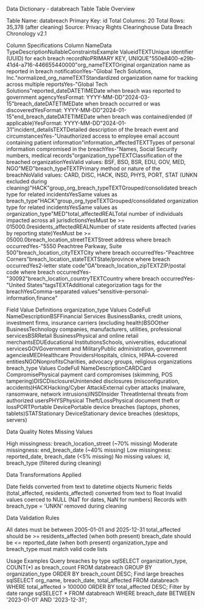 Data Dictionary - databreach Table
Table Overview

Table Name: databreach
Primary Key: id
Total Columns: 20
Total Rows: 35,378 (after cleaning)
Source: Privacy Rights Clearinghouse Data Breach Chronology v2.1


Column Specifications
Column NameData TypeDescriptionNullableConstraintsExample ValueidTEXTUnique identifier (UUID) for each breach recordNoPRIMARY KEY, UNIQUE"550e8400-e29b-41d4-a716-446655440000"org_nameTEXTOriginal organization name as reported in breach notificationYes-"Global Tech Solutions, Inc."normalized_org_nameTEXTStandardized organization name for tracking across multiple reportsYes-"Global Tech Solutions"reported_dateDATETIMEDate when breach was reported to government agencyYesFormat: YYYY-MM-DD"2024-03-15"breach_dateDATETIMEDate when breach occurred or was discoveredYesFormat: YYYY-MM-DD"2024-01-15"end_breach_dateDATETIMEDate when breach was contained/ended (if applicable)YesFormat: YYYY-MM-DD"2024-01-31"incident_detailsTEXTDetailed description of the breach event and circumstancesYes-"Unauthorized access to employee email account containing patient information"information_affectedTEXTTypes of personal information compromised in the breachYes-"Names, Social Security numbers, medical records"organization_typeTEXTClassification of the breached organizationYesValid values: BSF, BSO, BSR, EDU, GOV, MED, NGO"MED"breach_typeTEXTPrimary method or nature of the breachNoValid values: CARD, DISC, HACK, INSD, PHYS, PORT, STAT (UNKN excluded during cleaning)"HACK"group_org_breach_typeTEXTGrouped/consolidated breach type for related incidentsYesSame values as breach_type"HACK"group_org_typeTEXTGrouped/consolidated organization type for related incidentsYesSame values as organization_type"MED"total_affectedREALTotal number of individuals impacted across all jurisdictionsYesMust be >= 015000.0residents_affectedREALNumber of state residents affected (varies by reporting state)YesMust be >= 05000.0breach_location_streetTEXTStreet address where breach occurredYes-"5550 Peachtree Parkway, Suite 500"breach_location_cityTEXTCity where breach occurredYes-"Peachtree Corners"breach_location_stateTEXTState/province where breach occurredYes2-letter state code"GA"breach_location_zipTEXTZIP/postal code where breach occurredYes-"30092"breach_location_countryTEXTCountry where breach occurredYes-"United States"tagsTEXTAdditional categorization tags for the breachYesComma-separated values"sensitive-personal-information,finance"

Field Value Definitions
organization_type Values
CodeFull NameDescriptionBSFFinancial Services BusinessBanks, credit unions, investment firms, insurance carriers (excluding health)BSOOther BusinessTechnology companies, manufacturers, utilities, professional servicesBSRRetail BusinessPhysical and online retail merchantsEDUEducational InstitutionsSchools, universities, educational servicesGOVGovernment and MilitaryPublic administration, government agenciesMEDHealthcare ProvidersHospitals, clinics, HIPAA-covered entitiesNGONonprofitsCharities, advocacy groups, religious organizations
breach_type Values
CodeFull NameDescriptionCARDCard CompromisePhysical payment card compromises (skimming, POS tampering)DISCDisclosureUnintended disclosures (misconfiguration, accidents)HACKHacking/Cyber AttackExternal cyber attacks (malware, ransomware, network intrusions)INSDInsider ThreatInternal threats from authorized usersPHYSPhysical Theft/LossPhysical document theft or lossPORTPortable DevicePortable device breaches (laptops, phones, tablets)STATStationary DeviceStationary device breaches (desktops, servers)

Data Quality Notes
Missing Values

High missingness: breach_location_street (~70% missing)
Moderate missingness: end_breach_date (~40% missing)
Low missingness: reported_date, breach_date (<5% missing)
No missing values: id, breach_type (filtered during cleaning)

Data Transformations Applied

Date fields converted from text to datetime objects
Numeric fields (total_affected, residents_affected) converted from text to float
Invalid values coerced to NULL (NaT for dates, NaN for numbers)
Records with breach_type = 'UNKN' removed during cleaning

Data Validation Rules

All dates must be between 2005-01-01 and 2025-12-31
total_affected should be >= residents_affected (when both present)
breach_date should be <= reported_date (when both present)
organization_type and breach_type must match valid code lists


Usage Examples
Query breaches by type
sqlSELECT organization_type, COUNT(*) as breach_count
FROM databreach
GROUP BY organization_type
ORDER BY breach_count DESC;
Find large breaches
sqlSELECT org_name, breach_date, total_affected
FROM databreach
WHERE total_affected > 100000
ORDER BY total_affected DESC;
Filter by date range
sqlSELECT *
FROM databreach
WHERE breach_date BETWEEN '2023-01-01' AND '2023-12-31';